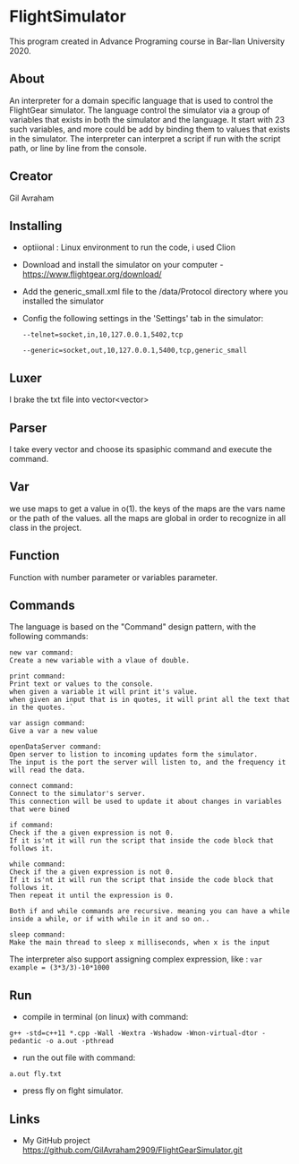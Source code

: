 # FlightSimulator
This program created in Advance Programing course in Bar-Ilan University 2020.

## About
An interpreter for a domain specific language that is used to control the FlightGear simulator.
The language control the simulator via a group of variables that exists in both the simulator and the language.
It start with 23 such variables, and more could be add by binding them to values that exists in the simulator.
The interpreter can interpret a script if run with the script path, or line by line from the console.

## Creator
Gil Avraham

## Installing
- optiional : Linux environment to run the code, i used Clion
- Download and install the simulator on your computer - https://www.flightgear.org/download/
- Add the generic_small.xml file to the /data/Protocol directory where you installed the simulator
- Config the following settings in the 'Settings' tab in the simulator:

  `--telnet=socket,in,10,127.0.0.1,5402,tcp`
  
  `--generic=socket,out,10,127.0.0.1,5400,tcp,generic_small`


## Luxer
I brake the txt file into vector<vector<string>>

## Parser
I take every vector<string> and choose its spasiphic command and execute the command.

## Var
we use maps to get a value in o(1). the keys of the maps are the vars name or
the path of the values. all the maps are global in order to recognize in all class
in the project.

## Function
Function with number parameter or variables parameter.

## Commands 
The language is based on the "Command" design pattern, with the following commands:

    new var command:
    Create a new variable with a vlaue of double.

    print command:
    Print text or values to the console.
    when given a variable it will print it's value.
    when given an input that is in quotes, it will print all the text that in the quotes. `

    var assign command:
    Give a var a new value

    openDataServer command:
    Open server to listion to incoming updates form the simulator.
    The input is the port the server will listen to, and the frequency it will read the data.

    connect command:
    Connect to the simulator's server.
    This connection will be used to update it about changes in variables that were bined

    if command:
    Check if the a given expression is not 0.
    If it is'nt it will run the script that inside the code block that follows it.

    while command:
    Check if the a given expression is not 0.
    If it is'nt it will run the script that inside the code block that follows it.
    Then repeat it until the expression is 0.

    Both if and while commands are recursive. meaning you can have a while inside a while, or if with while in it and so on..

    sleep command:
    Make the main thread to sleep x milliseconds, when x is the input

The interpreter also support assigning complex expression, like : `var example = (3*3/3)-10*1000`


## Run
- compile in terminal (on linux) with command:

`g++ -std=c++11 *.cpp -Wall -Wextra -Wshadow -Wnon-virtual-dtor -pedantic -o a.out -pthread`

- run the out file with command:

`a.out fly.txt`
- press fly on flght simulator.


## Links
- My GitHub project https://github.com/GilAvraham2909/FlightGearSimulator.git
